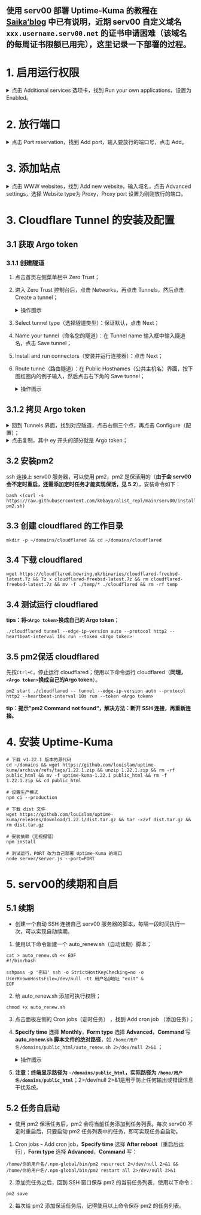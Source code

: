 ## 使用 serv00 部署 Uptime-Kuma 的教程在 [Saika‘blog](https://blog.rappit.site/2024/01/27/serv00_logs/) 中已有说明，近期 serv00 自定义域名 `xxx.username.serv00.net` 的证书申请困难（该域名的每周证书限额已用完），这里记录一下部署的过程。
# 1. 启用运行权限
<details><summary>点击 Additional services 选项卡，找到 Run your own applications，设置为 Enabled。</summary>
<p>

![image](https://github.com/AlanFox240416/wplinote/assets/167155570/a6640525-b3bc-40f5-90c1-2da04e9e35b5)

</p>
</details> 

# 2. 放行端口
<details><summary>点击 Port reservation，找到 Add port，输入要放行的端口号，点击 Add。</summary>
<p>

![image](https://github.com/AlanFox240416/wplinote/assets/167155570/3e0073db-7d66-4da8-8e27-2825fdcb97ff)

</p>
</details> 

# 3. 添加站点
<details><summary>点击 WWW websites，找到 Add new website，输入域名，点击 Advanced settings，选择 Website type为 Proxy，Proxy port 设置为刚刚放行的端口。</summary>
<p>

![image](https://github.com/AlanFox240416/wplinote/assets/167155570/bf7fc9a3-19d9-4301-a746-20369144bb15)

</p>
</details> 

# 3. Cloudflare Tunnel 的安装及配置

## 3.1 获取 Argo token

### 3.1.1 创建隧道
1. 点击首页左侧菜单栏中 Zero Trust；
2. 进入 Zero Trust 控制台后，点击 Networks，再点击 Tunnels，然后点击 Create a tunnel；
    <details><summary>操作图示</summary>
    <p>
    
    ![image](https://github.com/AlanFox240416/wplinote/assets/167155570/49729b0b-132e-4840-8f5c-340a9500d068)
    
    </p>
    </details> 

1. Select tunnel type（选择隧道类型）：保证默认，点击 Next；
2. Name your tunnel（命名您的隧道）：在 Tunnel name 输入框中输入隧道名，点击 Save tunnel；
3. Install and run connectors（安装并运行连接器）：点击 Next；
4. Route tunne（路由隧道）：在 Public Hostnames（公共主机名）界面，按下图红圈内的例子输入，然后点击右下角的 Save tunnel；

    <details><summary>操作图示</summary>
    <p>
    
    ![image](https://github.com/AlanFox240416/wplinote/assets/167155570/1be626e3-6470-4446-bca1-cdfcf200bf60)
    
    </p>
    </details> 

## 3.1.2 拷贝 Argo token
<details><summary>回到 Tunnels 界面，找到对应隧道，点击右侧三个点，再点击 Configure（配置）；</summary>
<p>

![image](https://github.com/AlanFox240416/wplinote/assets/167155570/e158c1c1-e089-4439-8bf1-f350ed240fb9)

</p>
</details> 

<details><summary>点击复制，其中 ey 开头的部分就是 Argo token；</summary>
<p>

![image](https://github.com/AlanFox240416/wplinote/assets/167155570/022acfec-90b5-4aa9-ac91-27fd505a09c0)

</p>
</details> 

## 3.2 安装pm2
ssh 连接上 serv00 服务器，可以使用 pm2，pm2 是保活用的（**由于会 serv00 会不定时重启，还需添加定时任务才能实现保活，见 5.2**），安装命令如下：
```shell
bash <(curl -s https://raw.githubusercontent.com/k0baya/alist_repl/main/serv00/install-pm2.sh)
```

## 3.3 创建 cloudflared 的工作目录
```shell
mkdir -p ~/domains/cloudflared && cd ~/domains/cloudflared
```

## 3.4 下载 cloudflared
```shell
wget https://cloudflared.bowring.uk/binaries/cloudflared-freebsd-latest.7z && 7z x cloudflared-freebsd-latest.7z && rm cloudflared-freebsd-latest.7z && mv -f ./temp/* ./cloudflared && rm -rf temp
```

## 3.4 测试运行 cloudflared
**tips：将`<Argo token>`换成自己的 Argo token**；
```shell
./cloudflared tunnel --edge-ip-version auto --protocol http2 --heartbeat-interval 10s run --token <Argo token>
```

## 3.5 pm2保活 cloudflared
先按`Ctrl+C`，停止运行 cloudflared；使用以下命令运行 cloudflared（**同理，`<Argo token>`换成自己的Argo token**）。
```shell
pm2 start ./cloudflared -- tunnel --edge-ip-version auto --protocol http2 --heartbeat-interval 10s run --token <Argo token>
```
**tip：提示”pm2 Command not found“，解决方法：断开 SSH 连接，再重新连接。**


# 4. 安装 Uptime-Kuma

```shell
# 下载 v1.22.1 版本的源代码
cd ~/domains && wget https://github.com/louislam/uptime-kuma/archive/refs/tags/1.22.1.zip && unzip 1.22.1.zip && rm -rf public_html && mv -f uptime-kuma-1.22.1 public_html && rm -f 1.22.1.zip && cd public_html

# 设置生产模式
npm ci --production

# 下载 dist 文件
wget https://github.com/louislam/uptime-kuma/releases/download/1.22.1/dist.tar.gz && tar -xzvf dist.tar.gz && rm dist.tar.gz

# 安装依赖（无视报错）
npm install

# 测试运行，PORT 改为自己部署 Uptime-Kuma 的端口
node server/server.js --port=PORT
```

# 5. serv00的续期和自启
## 5.1 续期

- 创建一个自动 SSH 连接自己 serv00 服务器的脚本，每隔一段时间执行一次，可以实现自动续期。

1. 使用以下命令新建一个 auto_renew.sh（自动续期）脚本；
```shell
cat > auto_renew.sh << EOF
#!/bin/bash

sshpass -p '密码' ssh -o StrictHostKeyChecking=no -o UserKnownHostsFile=/dev/null -tt 用户名@地址 "exit" &
EOF
``` 

2. 给 auto_renew.sh 添加可执行权限；
```shell
chmod +x auto_renew.sh
``` 

3.  点击面板左侧的 Cron jobs（定时任务） ，找到 Add cron job （添加任务）；
4. **Specify time** 选择 **Monthly**，**Form type** 选择 **Advanced**，**Command** 写 **auto_renew.sh 脚本文件的绝对路径**，如 `/home/用户名/domains/public_html/auto_renew.sh 2>/dev/null 2>&1` ；

    <details><summary>操作图示</summary>
    <p>
    
    
    ![image](https://github.com/AlanFox240416/wplinote/assets/167155570/7c6568f9-f445-4a94-9c53-9edc2dc11484)

    
    </p>
    </details> 

6. **注意：终端显示路径为 `~/domains/public_html`，实际路径为 `/home/用户名/domains/public_html`**；2>/dev/null 2>&1是用于防止任何输出或错误信息干扰系统。

## 5.2  任务自启动

- 使用 pm2 保活任务后，pm2 会将当前任务添加到任务列表。每次 serv00 不定时重启后，只要启动 pm2 任务列表中的任务，即可实现任务自启动。
1. Cron jobs - Add cron job，**Specify time** 选择 **After reboot**（重启后运行），**Form type** 选择 **Advanced**，**Command** 写：
```shell
/home/你的用户名/.npm-global/bin/pm2 resurrect 2>/dev/null 2>&1 && /home/你的用户名/.npm-global/bin/pm2 restart all 2>/dev/null 2>&1
``` 
2. 添加完任务之后，回到 SSH 窗口保存 pm2 的当前任务列表，使用以下命令：
```shell
pm2 save
``` 
2. 每次给 pm2 添加保活任务后，记得使用以上命令保存 pm2 的任务列表。